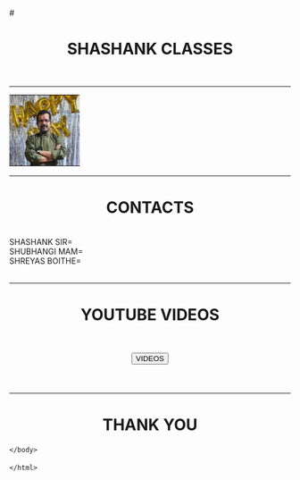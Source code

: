 #<!DOCTYPE html>
<html>

<head> 
<title> SHASHANK CLASSES</title>
  </head>
    <body>
      <!DOCTYPE html>
<html>

<head> 
<title> the test website</title>
    </head>
    <body>
        <h1 align="CENTER">SHASHANK CLASSES</h1>
        <br><hr>
        <img width="25%" src="SHANK.JPG"> 
        <br><hr>
        <h1 align="CENTER">CONTACTS</h1><br>
        SHASHANK SIR=<br>
        SHUBHANGI MAM=<br>
        SHREYAS BOITHE=<br>
        <br><hr>
        <h1 align="MIDDLE">YOUTUBE VIDEOS</h1>
        <h1 align="CENTER"><a href="https://www.youtube.com/" target="_BLANK"> <button>VIDEOS</button></a></h1><br><hr>
        <h1 align="CENTER">THANK YOU</h1>








    </body>

    </html>

  <html>

  </html>
